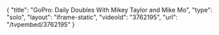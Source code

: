 {
    "title": "GoPro: Daily Doubles With Mikey Taylor and Mike Mo",
    "type": "solo",
    "layout": "iframe-static",
    "videoId": "3762195",
    "url": "\/tvpembed\/3762195"
}